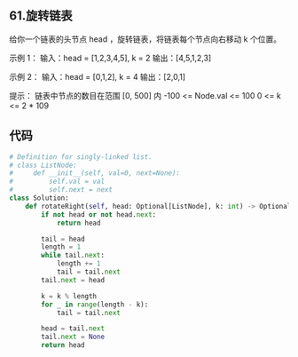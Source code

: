 ##  61.旋转链表
给你一个链表的头节点 head ，旋转链表，将链表每个节点向右移动 k 个位置。

示例 1：
输入：head = [1,2,3,4,5], k = 2
输出：[4,5,1,2,3]

示例 2：
输入：head = [0,1,2], k = 4
输出：[2,0,1]
 
提示：
链表中节点的数目在范围 [0, 500] 内
-100 <= Node.val <= 100
0 <= k <= 2 * 109

## 代码
```py
# Definition for singly-linked list.
# class ListNode:
#     def __init__(self, val=0, next=None):
#         self.val = val
#         self.next = next
class Solution:
    def rotateRight(self, head: Optional[ListNode], k: int) -> Optional[ListNode]:
        if not head or not head.next:
            return head

        tail = head
        length = 1
        while tail.next:
            length += 1
            tail = tail.next
        tail.next = head

        k = k % length
        for _ in range(length - k):
            tail = tail.next

        head = tail.next
        tail.next = None
        return head
```

